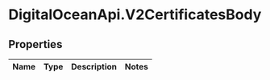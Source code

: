 # DigitalOceanApi.V2CertificatesBody

## Properties
Name | Type | Description | Notes
------------ | ------------- | ------------- | -------------
